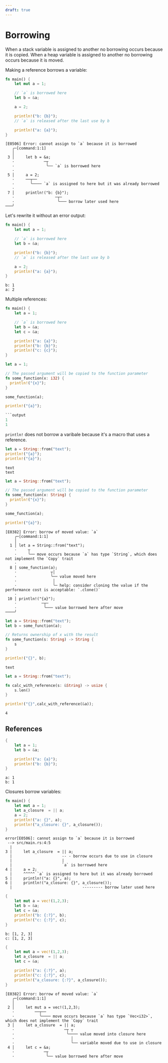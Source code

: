```yaml
---
draft: true
---
```


# Borrowing

When a stack variable is assigned to another no borrowing occurs because it is copied. When a heap variable is assigned to another no borrowing occurs because it is moved.

Making a reference borrows a variable:

```rust
fn main() {
    let mut a = 1;

    // `a` is borrowed here
    let b = &a;

    a = 2;

    println!("b: {b}");
    // `a` is released after the last use by b

    println!("a: {a}");
}
```

```output
[E0506] Error: cannot assign to `a` because it is borrowed
   ╭─[command:1:1]
   │
 3 │     let b = &a;
   ·             ─┬
   ·              ╰── `a` is borrowed here
   ·
 5 │     a = 2;
   ·     ──┬──
   ·       ╰──── `a` is assigned to here but it was already borrowed
   ·
 7 │     println!("b: {b}");
   ·                  ─┬─
   ·                   ╰─── borrow later used here
───╯
```

Let's rewrite it without an error output:

```rust
fn main() {
    let mut a = 1;

    // `a` is borrowed here
    let b = &a;

    println!("b: {b}");
    // `a` is released after the last use by b

    a = 2;
    println!("a: {a}");
}
```

```output
b: 1
a: 2
```

Multiple references:

```rust
fn main() {
    let a = 1;

    // `a` is borrowed here
    let b = &a;
    let c = &a;

    println!("a: {a}");
    println!("b: {b}");
    println!("c: {c}");
}
```


```rust
let a = 1;

// The passed argument will be copied to the function parameter
fn some_function(x: i32) {
  println!("{x}");
}

some_function(a);

println!("{a}");

```output
1
1
```

`println!` does not borrow a varibale because it's a macro that uses a reference.

```rust
let a = String::from("text");
println!("{a}");
println!("{a}");
```

```output
text
text
```

```rust
let a = String::from("text");

// The passed argument will be copied to the function parameter
fn some_function(x: String) {
  println!("{x}");
}

some_function(a);

println!("{a}");
```

```output
[E0382] Error: borrow of moved value: `a`
    ╭─[command:1:1]
    │
  1 │ let a = String::from("text");
    ·     ┬
    ·     ╰── move occurs because `a` has type `String`, which does not implement the `Copy` trait
    ·
  8 │ some_function(a);
    ·               ┬│
    ·               ╰── value moved here
    ·                │
    ·                ╰─ help: consider cloning the value if the performance cost is acceptable: `.clone()`
    ·
 10 │ println!("{a}");
    ·           ─┬─
    ·            ╰─── value borrowed here after move
────╯
```

```rust
let a = String::from("text");
let b = some_function(a);

// Returns ownership of x with the result
fn some_function(s: String) -> String {
    s
}

println!("{}", b);
```

```output
text
```

```rust
let a = String::from("text");

fn calc_with_reference(s: &String) -> usize {
    s.len()
}

println!("{}",calc_with_reference(&a));
```

```output
4
```

## References

```rust
{
    let a = 1;
    let b = &a;

    println!("a: {a}");
    println!("b: {b}");
}
```

```output
a: 1
b: 1
```

Closures borrow variables:

```rust
fn main() {
    let mut a = 1;
    let a_closure  = || a;
    a = 2;
    println!("a: {}", a);
    println!("a_closure: {}", a_closure());
}
```

```output
error[E0506]: cannot assign to `a` because it is borrowed
 --> src/main.rs:4:5
  |
3 |     let a_closure  = || a;
  |                      -- - borrow occurs due to use in closure
  |                      |
  |                      `a` is borrowed here
4 |     a = 2;
  |     ^^^^^ `a` is assigned to here but it was already borrowed
5 |     println!("a: {}", a);
6 |     println!("a_closure: {}", a_closure());
  |                               --------- borrow later used here
```

```rust
{
    let mut a = vec!(1,2,3);
    let b = &a;
    let c = &a;
    println!("b: {:?}", b);
    println!("c: {:?}", c);
}
```

```
b: [1, 2, 3]
c: [1, 2, 3]
```


```rust
{
    let mut a = vec!(1,2,3);
    let a_closure  = || a;
    let c = &a;

    println!("a: {:?}", a);
    println!("c: {:?}", c);
    println!("a_closure: {:?}", a_closure());
}
```

```output
[E0382] Error: borrow of moved value: `a`
   ╭─[command:1:1]
   │
 2 │     let mut a = vec!(1,2,3);
   ·         ──┬──
   ·           ╰──── move occurs because `a` has type `Vec<i32>`, which does not implement the `Copy` trait
 3 │     let a_closure  = || a;
   ·                      ─┬ ┬
   ·                       ╰──── value moved into closure here
   ·                         │
   ·                         ╰── variable moved due to use in closure
 4 │     let c = &a;
   ·             ─┬
   ·              ╰── value borrowed here after move

```

